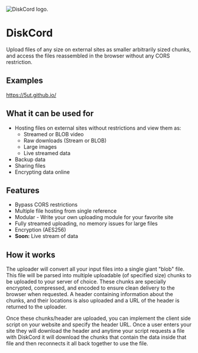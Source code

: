 ![DiskCord logo.](https://media.discordapp.net/attachments/447707767000662017/821084108033491064/hard-drive-disk-icon2.png "DiskCord logo.")
# DiskCord
 Upload files of any size on external sites as smaller arbitrarily sized chunks, and access the files reassembled in the browser without any CORS restriction.
 
## Examples
 https://5ut.github.io/
 
## What it can be used for
 * Hosting files on external sites without restrictions and view them as:
    * Streamed or BLOB video
    * Raw downloads (Stream or BLOB)
    * Large images
    * Live streamed data
 * Backup data
 * Sharing files
 * Encrypting data online

## Features

 * Bypass CORS restrictions
 * Multiple file hosting from single reference
 * Modular - Write your own uploading module for your favorite site
 * Fully streamed uploading, no memory issues for large files
 * Encryption (AES256)
 * **Soon:** Live stream of data
 
## How it works
 The uploader will convert all your input files into a single giant "blob" file. This file will be parsed into multiple uploadable (of specified size) chunks to be uploaded to your server of choice. These chunks are specially encrypted, compressed, and encoded to ensure clean delivery to the browser when requested. A header containing information about the chunks, and their locations is also uploaded and a URL of the header is returned to the uploader.
 
 Once these chunks/header are uploaded, you can implement the client side script on your website and specify the header URL. Once a user enters your site they will download the header and anytime your script requests a file with DiskCord it will download the chunks that contain the data inside that file and then reconnects it all back together to use the file. 